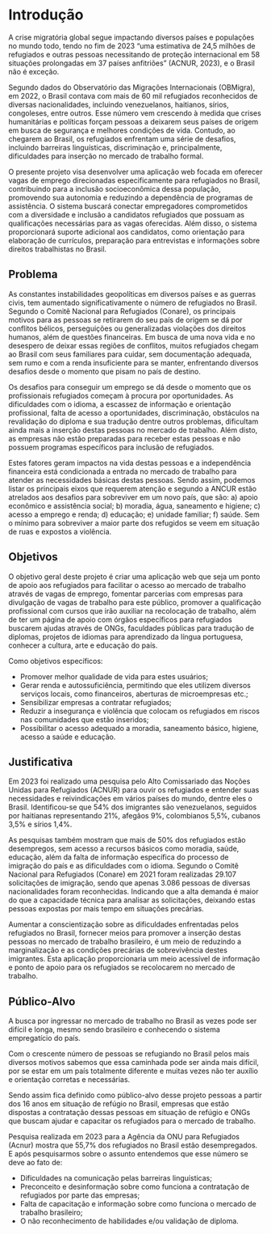 # Introdução

A crise migratória global segue impactando diversos países e populações no mundo todo, tendo no fim de 2023 “uma estimativa de 24,5 milhões de refugiados e outras pessoas necessitando de proteção internacional em 58 situações prolongadas em 37 países anfitriões” (ACNUR, 2023), e o Brasil não é exceção. 

Segundo dados do Observatório das Migrações Internacionais (OBMigra), em 2022, o Brasil contava com mais de 60 mil refugiados reconhecidos de diversas nacionalidades, incluindo venezuelanos, haitianos, sírios, congoleses, entre outros. Esse número vem crescendo à medida que crises humanitárias e políticas forçam pessoas a deixarem seus países de origem em busca de segurança e melhores condições de vida. Contudo, ao chegarem ao Brasil, os refugiados enfrentam uma série de desafios, incluindo barreiras linguísticas, discriminação e, principalmente, dificuldades para inserção no mercado de trabalho formal. 

O presente projeto visa desenvolver uma aplicação web focada em oferecer vagas de emprego direcionadas especificamente para refugiados no Brasil, contribuindo para a inclusão socioeconômica dessa população, promovendo sua autonomia e reduzindo a dependência de programas de assistência. O sistema buscará conectar empregadores comprometidos com a diversidade e inclusão a candidatos refugiados que possuam as qualificações necessárias para as vagas oferecidas. Além disso, o sistema proporcionará suporte adicional aos candidatos, como orientação para elaboração de currículos, preparação para entrevistas e informações sobre direitos trabalhistas no Brasil.  

## Problema

As constantes instabilidades geopolíticas em diversos países e as guerras civis, tem aumentado significativamente o número de refugiados no Brasil. Segundo o Comitê Nacional para Refugiados (Conare), os principais motivos para as pessoas se retirarem do seu país de origem se dá por conflitos bélicos, perseguições ou generalizadas violações dos direitos humanos, além de questões financeiras. Em busca de uma nova vida e no desespero de deixar essas regiões de conflitos, muitos refugiados chegam ao Brasil com seus familiares para cuidar, sem documentação adequada, sem rumo e com a renda insuficiente para se manter, enfrentando diversos desafios desde o momento que pisam no país de destino. 

Os desafios para conseguir um emprego se dá desde o momento que os profissionais refugiados começam à procura por oportunidades. As dificuldades com o idioma, a escassez de informação e orientação profissional, falta de acesso a oportunidades, discriminação, obstáculos na revalidação do diploma e sua tradução dentre outros problemas, dificultam ainda mais a inserção destas pessoas no mercado de trabalho. Além disto, as empresas não estão preparadas para receber estas pessoas e não possuem programas específicos para inclusão de refugiados. 

Estes fatores geram impactos na vida destas pessoas e a independência financeira está condicionada a entrada no mercado de trabalho para atender as necessidades básicas destas pessoas. Sendo assim, podemos listar os principais eixos que requerem atenção e segundo a ANCUR estão atrelados aos desafios para sobreviver em um novo país, que são: a) apoio econômico e assistência social; b) moradia, água, saneamento e higiene; c) acesso a emprego e renda; d) educação; e) unidade familiar; f) saúde. Sem o mínimo para sobreviver a maior parte dos refugidos se veem em situação de ruas e expostos a violência. 

## Objetivos

O objetivo geral deste projeto é criar uma aplicação web que seja um ponto de apoio aos refugiados para facilitar o acesso ao mercado de trabalho através de vagas de emprego, fomentar parcerias com empresas para divulgação de vagas de trabalho para este público, promover a qualificação profissional com cursos que irão auxiliar na recolocação de trabalho, além de ter um página de apoio com órgãos específicos para refugiados buscarem ajudas através de ONGs, faculdades públicas para tradução de diplomas, projetos de idiomas para aprendizado da língua portuguesa, conhecer a cultura, arte e educação do país. 

Como objetivos específicos: 
- Promover melhor qualidade de vida para estes usuários;
- Gerar renda e autossuficiência, permitindo que eles utilizem diversos serviços locais, como financeiros, aberturas de microempresas etc.;
- Sensibilizar empresas a contratar refugiados;
- Reduzir a insegurança e violência que colocam os refugiados em riscos nas comunidades que estão inseridos;
- Possibilitar o acesso adequado a moradia, saneamento básico, higiene, acesso a saúde e educação. 

## Justificativa

Em 2023 foi realizado uma pesquisa pelo Alto Comissariado das Noções Unidas para Refugiados (ACNUR) para ouvir os refugiados e entender suas necessidades e reivindicações em vários países do mundo, dentre eles o Brasil. Identificou-se que 54% dos imigrantes são venezuelanos, seguidos por haitianas representando 21%, afegãos 9%, colombianos 5,5%, cubanos 3,5% e sírios 1,4%. 

As pesquisas também mostram que mais de 50% dos refugiados estão desempregos, sem acesso a recursos básicos como moradia, saúde, educação, além da falta de informação específica do processo de imigração do país e as dificuldades com o idioma. Segundo o Comitê Nacional para Refugiados (Conare) em 2021 foram realizadas 29.107 solicitações de imigração, sendo que apenas 3.086 pessoas de diversas nacionalidades foram reconhecidas. Indicando que a alta demanda é maior do que a capacidade técnica para analisar as solicitações, deixando estas pessoas expostas por mais tempo em situações precárias. 

Aumentar a conscientização sobre as dificuldades enfrentadas pelos refugiados no Brasil, fornecer meios para promover a inserção destas pessoas no mercado de trabalho brasileiro, é um meio de reduzindo a marginalização e as condições precárias de sobrevivência destes imigrantes. Esta aplicação proporcionaria um meio acessível de informação e ponto de apoio para os refugiados se recolocarem no mercado de trabalho. 


## Público-Alvo

A busca por ingressar no mercado de trabalho no Brasil as vezes pode ser difícil e longa, mesmo sendo brasileiro e conhecendo o sistema empregatício do país. 

Com o crescente número de pessoas se refugiando no Brasil pelos mais diversos motivos sabemos que essa caminhada pode ser ainda mais difícil, por se estar em um país totalmente diferente e muitas vezes não ter auxílio e orientação corretas e necessárias. 

Sendo assim fica definido como público-alvo desse projeto pessoas a partir dos 16 anos em situação de refúgio no Brasil, empresas que estão dispostas a contratação dessas pessoas em situação de refúgio e ONGs que buscam ajudar e capacitar os refugiados para o mercado de trabalho. 

Pesquisa realizada em 2023 para a Agência da ONU para Refugiados (Acnur) mostra que 55,7% dos refugiados no Brasil estão desempregados. E após pesquisarmos sobre o assunto entendemos que esse número se deve ao fato de:

- Dificuldades na comunicação pelas barreiras linguísticas;
- Preconceito e desinformação sobre como funciona a contratação de refugiados por parte das empresas;
- Falta de capacitação e informação sobre como funciona o mercado de trabalho brasileiro;
- O não reconhecimento de habilidades e/ou validação de diploma. 
